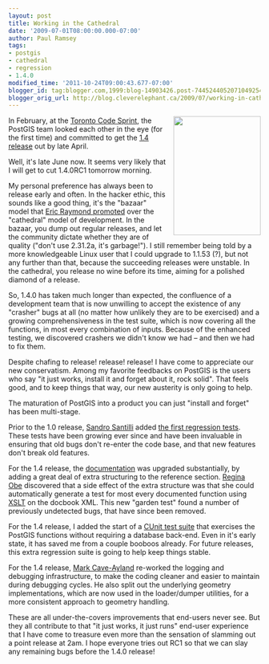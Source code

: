 ```yaml
---
layout: post
title: Working in the Cathedral
date: '2009-07-01T08:00:00.000-07:00'
author: Paul Ramsey
tags:
- postgis
- cathedral
- regression
- 1.4.0
modified_time: '2011-10-24T09:00:43.677-07:00'
blogger_id: tag:blogger.com,1999:blog-14903426.post-7445244052071049254
blogger_orig_url: http://blog.cleverelephant.ca/2009/07/working-in-cathedral.html
---
```


<img src="http://photos.igougo.com/images/p152562-Salisbury-Salisbury_Cathedral.jpg" style="float:right;padding-left:10px;padding-bottom:5px;width:174px;height:237px;" />In February, at the [Toronto Code Sprint](http://wiki.osgeo.org/wiki/Toronto_Code_Sprint_2009), the PostGIS team looked each other in the eye (for the first time) and committed to get the [1.4 release](http://svn.osgeo.org/postgis/trunk/NEWS) out by late April.

Well, it's late June now. It seems very likely that I will get to cut 1.4.0RC1 tomorrow morning.

My personal preference has always been to release early and often. In the hacker ethic, this sounds like a good thing, it's the "bazaar" model that [Eric Raymond promoted](http://catb.org/esr/writings/cathedral-bazaar/cathedral-bazaar/) over the "cathedral" model of development. In the bazaar, you dump out regular releases, and let the community dictate whether they are of quality ("don't use 2.31.2a, it's garbage!"). I still remember being told by a more knowledgeable Linux user that I could upgrade to 1.1.53 (?), but not any further than that, because the succeeding releases were unstable.  In the cathedral, you release no wine before its time, aiming for a polished diamond of a release.

So, 1.4.0 has taken much longer than expected, the confluence of a development team that is now unwilling to accept the existence of any "crasher" bugs at all (no matter how unlikely they are to be exercised) and a growing comprehensiveness in the test suite, which is now covering all the functions, in most every combination of inputs. Because of the enhanced testing, we discovered crashers we didn't know we had &ndash; and then we had to fix them.

Despite chafing to release! release! release! I have come to appreciate our new conservatism. Among my favorite feedbacks on PostGIS is the users who say "it just works, install it and forget about it, rock solid". That feels good, and to keep things that way, our new austerity is only going to help.

The maturation of PostGIS into a product you can just "install and forget" has been multi-stage. 

Prior to the 1.0 release, [Sandro Santilli](http://strk.keybit.net/) added [the first regression tests](http://trac.osgeo.org/postgis/log/trunk/regress/regress.sql). These tests have been growing ever since and have been invaluable in ensuring that old bugs don't re-enter the code base, and that new features don't break old features.

For the 1.4 release, the [documentation](http://postgis.refractions.net/documentation/manual-svn/) was upgraded substantially, by adding a great deal of extra structuring to the reference section. [Regina Obe](http://www.paragoncorporation.com/team.aspx) discovered that a side effect of the extra structure was that she could automatically generate a test for most every documented function using [XSLT](http://en.wikipedia.org/wiki/XSL_Transformations) on the docbook XML.  This new "garden test" found a number of previously undetected bugs, that have since been removed.

For the 1.4 release, I added the start of a [CUnit test suite](http://svn.osgeo.org/postgis/trunk/liblwgeom/cunit/) that exercises the PostGIS functions without requiring a database back-end. Even in it's early state, it has saved me from a couple booboos already. For future releases, this extra regression suite is going to help keep things stable.

For the 1.4 release, [Mark Cave-Ayland](http://www.ilande.co.uk/) re-worked the logging and debugging infrastructure, to make the coding cleaner and easier to maintain during debugging cycles. He also split out the underlying geometry implementations, which are now used in the loader/dumper utilities, for a more consistent approach to geometry handling.

These are all under-the-covers improvements that end-users never see. But they all contribute to that "it just works, it just runs" end-user experience that I have come to treasure even more than the sensation of slamming out a point release at 2am. I hope everyone tries out RC1 so that we can slay any remaining bugs before the 1.4.0 release!

